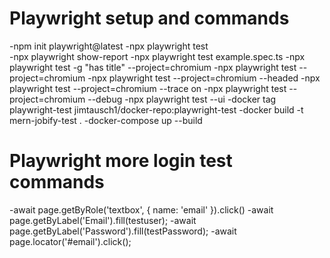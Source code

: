 # Playwright setup and commands

-npm init playwright@latest
-npx playwright test  
-npx playwright show-report
-npx playwright test example.spec.ts
-npx playwright test -g "has title" --project=chromium
-npx playwright test --project=chromium
-npx playwright test --project=chromium --headed
-npx playwright test --project=chromium --trace on
-npx playwright test --project=chromium --debug
-npx playwright test --ui
-docker tag playwright-test jimtausch1/docker-repo:playwright-test
-docker build -t mern-jobify-test .
-docker-compose up --build

# Playwright more login test commands

-await page.getByRole('textbox', { name: 'email' }).click()
-await page.getByLabel('Email').fill(testuser);
-await page.getByLabel('Password').fill(testPassword);
-await page.locator('#email').click();
